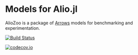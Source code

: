 # Models for Alio.jl

AlioZoo is a package of [Arrows](https://github.com/zenna/Arrows.jl) models for benchmarking and experimentation.

[![Build Status](https://travis-ci.org/zenna/AlioZoo.jl.svg?branch=master)](https://travis-ci.org/zenna/AlioZoo.jl)

[![codecov.io](http://codecov.io/github/zenna/AlioZoo.jl/coverage.svg?branch=master)](http://codecov.io/github/zenna/AlioZoo.jl?branch=master)
